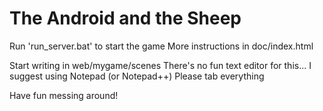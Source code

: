 # The Android and the Sheep
Run 'run_server.bat' to start the game
More instructions in doc/index.html

Start writing in web/mygame/scenes
There's no fun text editor for this... I suggest using Notepad (or Notepad++)
Please tab everything

Have fun messing around!